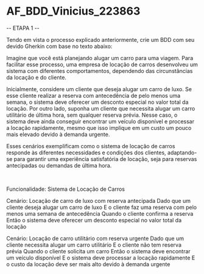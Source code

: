 # AF_BDD_Vinicius_223863

-- ETAPA 1 --

Tendo em vista o processo explicado anteriormente, crie um BDD com seu devido Gherkin com base no texto abaixo:

Imagine que você está planejando alugar um carro para uma viagem. Para facilitar esse processo, uma empresa de locação de carros desenvolveu um sistema com diferentes comportamentos, dependendo das circunstâncias da locação e do cliente.

Inicialmente, considere um cliente que deseja alugar um carro de luxo. Se esse cliente realizar a reserva com antecedência de pelo menos uma semana, o sistema deve oferecer um desconto especial no valor total da locação. Por outro lado, suponha um cliente que necessita alugar um carro utilitário de última hora, sem qualquer reserva prévia. Nesse caso, o sistema deve ainda conseguir encontrar um veículo disponível e processar a locação rapidamente, mesmo que isso implique em um custo um pouco mais elevado devido à demanda urgente.

Esses cenários exemplificam como o sistema de locação de carros responde às diferentes necessidades e condições dos clientes, adaptando-se para garantir uma experiência satisfatória de locação, seja para reservas antecipadas ou demandas de última hora.

<br>

Funcionalidade: Sistema de Locação de Carros

  Cenário: Locação de carro de luxo com reserva antecipada
    Dado que um cliente deseja alugar um carro de luxo
    E o cliente faz uma reserva com pelo menos uma semana de antecedência
    Quando o cliente confirma a reserva
    Então o sistema deve oferecer um desconto especial no valor total da locação

  Cenário: Locação de carro utilitário com reserva urgente
    Dado que um cliente necessita alugar um carro utilitário
    E o cliente não tem reserva prévia
    Quando o cliente solicita um carro
    Então o sistema deve encontrar um veículo disponível
    E o sistema deve processar a locação rapidamente
    E o custo da locação deve ser mais alto devido à demanda urgente

<br>


